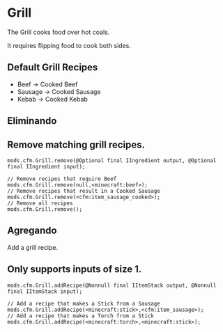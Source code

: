 # Grill

The Grill cooks food over hot coals.

It requires flipping food to cook both sides.

## Default Grill Recipes

- Beef -> Cooked Beef
- Sausage -> Cooked Sausage
- Kebab -> Cooked Kebab

## Eliminando

## Remove matching grill recipes.

```zenscript
mods.cfm.Grill.remove(@Optional final IIngredient output, @Optional final IIngredient input);

// Remove recipes that require Beef
mods.cfm.Grill.remove(null,<minecraft:beef>);
// Remove recipes that result in a Cooked Sausage
mods.cfm.Grill.remove(<cfm:item_sausage_cooked>);
// Remove all recipes
mods.cfm.Grill.remove();
```

## Agregando

Add a grill recipe.

## Only supports inputs of size 1.

```zenscript
mods.cfm.Grill.addRecipe(@Nonnull final IItemStack output, @Nonnull final IItemStack input);

// Add a recipe that makes a Stick from a Sausage
mods.cfm.Grill.addRecipe(<minecraft:stick>,<cfm:item_sausage>);
// Add a recipe that makes a Torch from a Stick
mods.cfm.Grill.addRecipe(<minecraft:torch>,<minecraft:stick>);
```